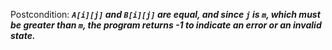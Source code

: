 Postcondition: ***`A[i][j]` and `B[i][j]` are equal, and since `j` is `m`, which must be greater than `m`, the program returns -1 to indicate an error or an invalid state.***